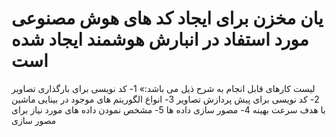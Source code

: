 # یان مخزن برای ایجاد کد های هوش مصنوعی مورد استفاد در انبارش هوشمند ایجاد شده است
لیست کارهای قابل انجام به شرح ذیل می باشد:»
1- کد نویسی برای بارگذاری تصاویر
2- کد نویسی برای پیش پردازش تصاویر
3- انواع الگوریتم های موجود در بینایی ماشین با هدف سرعت بهینه
4- مصور سازی داده ها
5- مشخص نمودن داده های مورد نیاز برای مصور سازی
